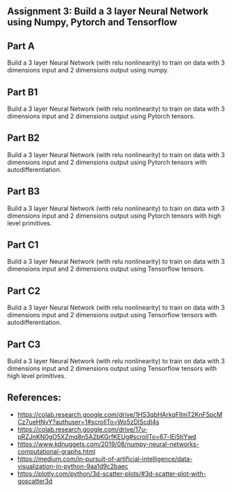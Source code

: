 Assignment 3: Build a 3 layer Neural Network using Numpy, Pytorch and Tensorflow
-
Part A
-
Build a 3 layer Neural Network (with relu nonlinearity) to train on data with 3 dimensions input and 2 dimensions output using numpy.

Part B1
-
Build a 3 layer Neural Network (with relu nonlinearity) to train on data with 3 dimensions input and 2 dimensions output using Pytorch tensors.

Part B2
-
Build a 3 layer Neural Network (with relu nonlinearity) to train on data with 3 dimensions input and 2 dimensions output using Pytorch tensors with autodifferentiation.

Part B3
-
Build a 3 layer Neural Network (with relu nonlinearity) to train on data with 3 dimensions input and 2 dimensions output using Pytorch tensors with high level primitives.

Part C1
-
Build a 3 layer Neural Network (with relu nonlinearity) to train on data with 3 dimensions input and 2 dimensions output using Tensorflow tensors.

Part C2
-
Build a 3 layer Neural Network (with relu nonlinearity) to train on data with 3 dimensions input and 2 dimensions output using Tensorflow tensors with autodifferentiation.

Part C3
-
Build a 3 layer Neural Network (with relu nonlinearity) to train on data with 3 dimensions input and 2 dimensions output using Tensorflow tensors with high level primitives.

References:
-
* https://colab.research.google.com/drive/1HS3qbHArkqFlImT2KnF5pcMCz7ueHNvY?authuser=1#scrollTo=Wo5zDlScdl4s
* https://colab.research.google.com/drive/17u-pRZJnKN0gO5XZmq8n5A2bKGrfKEUg#scrollTo=67-lEi5tjYwd
* https://www.kdnuggets.com/2019/08/numpy-neural-networks-computational-graphs.html
* https://medium.com/in-pursuit-of-artificial-intelligence/data-visualization-in-python-9aa1d9c2baec
* https://plotly.com/python/3d-scatter-plots/#3d-scatter-plot-with-goscatter3d
